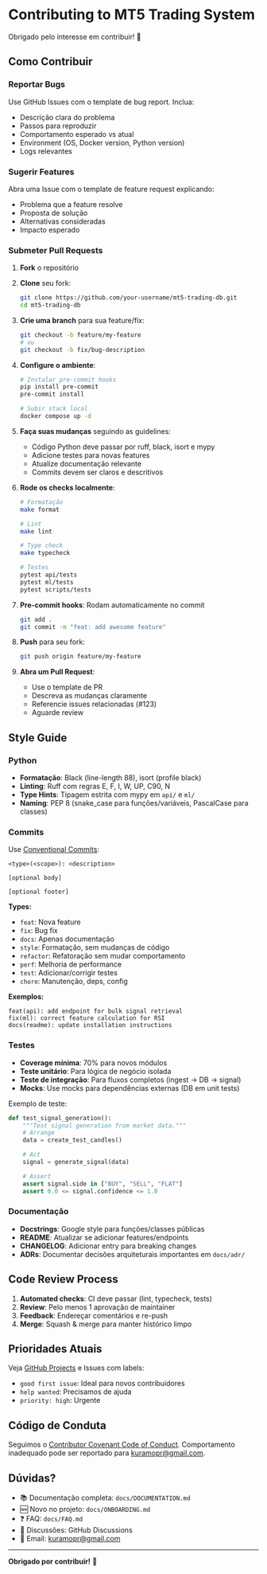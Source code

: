 # Contributing to MT5 Trading System

Obrigado pelo interesse em contribuir! 🎉

## Como Contribuir

### Reportar Bugs

Use GitHub Issues com o template de bug report. Inclua:

- Descrição clara do problema
- Passos para reproduzir
- Comportamento esperado vs atual
- Environment (OS, Docker version, Python version)
- Logs relevantes

### Sugerir Features

Abra uma Issue com o template de feature request explicando:

- Problema que a feature resolve
- Proposta de solução
- Alternativas consideradas
- Impacto esperado

### Submeter Pull Requests

1. **Fork** o repositório
2. **Clone** seu fork:

   ```bash
   git clone https://github.com/your-username/mt5-trading-db.git
   cd mt5-trading-db
   ```

3. **Crie uma branch** para sua feature/fix:

   ```bash
   git checkout -b feature/my-feature
   # ou
   git checkout -b fix/bug-description
   ```

4. **Configure o ambiente**:

   ```bash
   # Instalar pre-commit hooks
   pip install pre-commit
   pre-commit install

   # Subir stack local
   docker compose up -d
   ```

5. **Faça suas mudanças** seguindo as guidelines:
   - Código Python deve passar por ruff, black, isort e mypy
   - Adicione testes para novas features
   - Atualize documentação relevante
   - Commits devem ser claros e descritivos

6. **Rode os checks localmente**:

   ```bash
   # Formatação
   make format

   # Lint
   make lint

   # Type check
   make typecheck

   # Testes
   pytest api/tests
   pytest ml/tests
   pytest scripts/tests
   ```

7. **Pre-commit hooks**: Rodam automaticamente no commit

   ```bash
   git add .
   git commit -m "feat: add awesome feature"
   ```

8. **Push** para seu fork:

   ```bash
   git push origin feature/my-feature
   ```

9. **Abra um Pull Request**:
   - Use o template de PR
   - Descreva as mudanças claramente
   - Referencie issues relacionadas (#123)
   - Aguarde review

## Style Guide

### Python

- **Formatação**: Black (line-length 88), isort (profile black)
- **Linting**: Ruff com regras E, F, I, W, UP, C90, N
- **Type Hints**: Tipagem estrita com mypy em `api/` e `ml/`
- **Naming**: PEP 8 (snake_case para funções/variáveis, PascalCase para classes)

### Commits

Use [Conventional Commits](https://www.conventionalcommits.org/):

```
<type>(<scope>): <description>

[optional body]

[optional footer]
```

**Types:**

- `feat`: Nova feature
- `fix`: Bug fix
- `docs`: Apenas documentação
- `style`: Formatação, sem mudanças de código
- `refactor`: Refatoração sem mudar comportamento
- `perf`: Melhoria de performance
- `test`: Adicionar/corrigir testes
- `chore`: Manutenção, deps, config

**Exemplos:**

```
feat(api): add endpoint for bulk signal retrieval
fix(ml): correct feature calculation for RSI
docs(readme): update installation instructions
```

### Testes

- **Coverage mínima**: 70% para novos módulos
- **Teste unitário**: Para lógica de negócio isolada
- **Teste de integração**: Para fluxos completos (ingest → DB → signal)
- **Mocks**: Use mocks para dependências externas (DB em unit tests)

Exemplo de teste:

```python
def test_signal_generation():
    """Test signal generation from market data."""
    # Arrange
    data = create_test_candles()

    # Act
    signal = generate_signal(data)

    # Assert
    assert signal.side in ["BUY", "SELL", "FLAT"]
    assert 0.0 <= signal.confidence <= 1.0
```

### Documentação

- **Docstrings**: Google style para funções/classes públicas
- **README**: Atualizar se adicionar features/endpoints
- **CHANGELOG**: Adicionar entry para breaking changes
- **ADRs**: Documentar decisões arquiteturais importantes em `docs/adr/`

## Code Review Process

1. **Automated checks**: CI deve passar (lint, typecheck, tests)
2. **Review**: Pelo menos 1 aprovação de maintainer
3. **Feedback**: Endereçar comentários e re-push
4. **Merge**: Squash & merge para manter histórico limpo

## Prioridades Atuais

Veja [GitHub Projects](https://github.com/Lysk-dot/mt5-trading-db/projects) e Issues com labels:

- `good first issue`: Ideal para novos contribuidores
- `help wanted`: Precisamos de ajuda
- `priority: high`: Urgente

## Código de Conduta

Seguimos o [Contributor Covenant Code of Conduct](CODE_OF_CONDUCT.md). Comportamento inadequado pode ser reportado para <kuramopr@gmail.com>.

## Dúvidas?

- 📚 Documentação completa: `docs/DOCUMENTATION.md`
- 🆕 Novo no projeto: `docs/ONBOARDING.md`
- ❓ FAQ: `docs/FAQ.md`
- 💬 Discussões: GitHub Discussions
- 📧 Email: <kuramopr@gmail.com>

---

**Obrigado por contribuir!** 🚀
